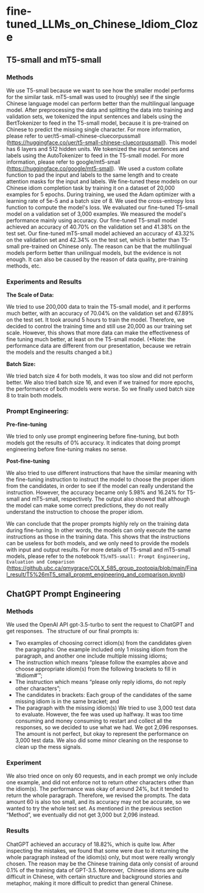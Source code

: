 # fine-tuned_LLMs_on_Chinese_Idiom_Cloze

## T5-small and mT5-small

### Methods 

We use T5-small because we want to see how the smaller model performs for the similar task. mT5-small was used to (roughly) see if the single Chinese language model can perform better than the multilingual language model.
After preprocessing the data and splitting the data into training and validation sets, we tokenized the input sentences and labels using the BertTokenizer to feed in the T5-small model, because it is pre-trained on Chinese to predict the missing single character. For more information, please refer to uer/t5-small-chinese-cluecorpussmall (https://huggingface.co/uer/t5-small-chinese-cluecorpussmall). This model has 6 layers and 512 hidden units.
We tokenized the input sentences and labels using the AutoTokenizer to feed in the T5-small model. For more information, please refer to google/mt5-small (https://huggingface.co/google/mt5-small). 
We used a custom collate function to pad the input and labels to the same length and to create attention masks for the input and labels. We fine-tuned these models on our Chinese idiom completion task by training it on a dataset of 20,000 examples for 5 epochs. During training, we used the Adam optimizer with a learning rate of 5e-5 and a batch size of 8. We used the cross-entropy loss function to compute the model's loss.
We evaluated our fine-tuned T5-small model on a validation set of 3,000 examples. We measured the model's performance mainly using accuracy. Our fine-tuned T5-small model achieved an accuracy of 40.70% on the validation set and 41.38% on the test set. Our fine-tuned mT5-small model achieved an accuracy of 43.32% on the validation set and 42.34% on the test set, which is better than T5-small pre-trained on Chinese only. The reason can be that the multilingual models perform better than unilingual models, but the evidence is not enough. It can also be caused by the reason of data quality, pre-training methods, etc.

### Experiments and Results 

**The Scale of Data:**

We tried to use 200,000 data to train the T5-small model, and it performs much better, with an accuracy of 70.04% on the validation set and 67.89% on the test set. It took around 5 hours to train the model. Therefore, we decided to control the training time and still use 20,000 as our training set scale. However, this shows that more data can make the effectiveness of fine tuning much better, at least on the T5-small model.
(*Note: the performance data are different from our presentation, because we retrain the models and the results changed a bit.)

**Batch Size:**

We tried batch size 4 for both models, it was too slow and did not perform better. We also tried batch size 16, and even if we trained for more epochs, the performance of both models were worse. So we finally used batch size 8 to train both models.

### Prompt Engineering:

**Pre-fine-tuning**

We tried to only use prompt engineering before fine-tuning, but both models got the results of 0% accuracy. It indicates that doing prompt engineering before fine-tuning makes no sense.

**Post-fine-tuning**

We also tried to use different instructions that have the similar meaning with the fine-tuning instruction to instruct the model to choose the proper idiom from the candidates, in order to see if the model can really understand the instruction. However, the accuracy became only 5.98% and 16.24% for T5-small and mT5-small, respectively. The output also showed that although the model can make some correct predictions, they do not really understand the instruction to choose the proper idiom. 

We can conclude that the proper prompts highly rely on the training data during fine-tuning. In other words, the models can only execute the same instructions as those in the training data. This shows that the instructions can be useless for both models, and we only need to provide the models with input and output results.
For more details of T5-small and mT5-small models, please refer to the notebook `T5/mT5-small: Prompt Engineering, Evaluation and Comparison` (https://github.ubc.ca/qmygrace/COLX_585_group_zootopia/blob/main/Final_result/T5%26mT5_small_propmt_engineering_and_comparison.ipynb) 

## ChatGPT Prompt Engineering

### Methods

We used the OpenAI API gpt-3.5-turbo to sent the request to ChatGPT and get responses.  The structure of our final prompts is:
* Two examples of choosing correct idiom(s) from the candidates given the paragraphs: One example included only 1 missing idiom from the paragraph, and another one include multiple missing idioms;
* The instruction which means “please follow the examples above and choose appropriate idiom(s) from the following brackets to fill in ‘#idiom#’”;
* The instruction which means “please only reply idioms, do not reply other characters”; 
* The candidates in brackets: Each group of the candidates of the same missing idiom is in the same bracket; and
* The paragraph with the missing idiom(s)
We tried to use 3,000 test data to evaluate. However, the fee was used up halfway. It was too time consuming and money consuming to restart and collect all the responses, so we decided to use what we had. We got 2,096 responses. The amount is not perfect, but okay to represent the performance on 3,000 test data.
We also did some minor cleaning on the response to clean up the mess signals.

### Experiment
We also tried once on only 60 requests, and in each prompt we only include one example, and did not enforce not to return other characters other than the idiom(s). The performance was okay of around 24%, but it tended to return the whole paragraph. Therefore, we revised the prompts.
The data amount 60 is also too small, and its accuracy may not be accurate, so we wanted to try the whole test set. As mentioned in the previous section “Method”, we eventually did not get 3,000 but 2,096 instead.

### Results

ChatGPT achieved an accuracy of 18.82%, which is quite low. After inspecting the mistakes, we found that some were due to it returning the whole paragraph instead of the idiom(s) only, but most were really wrongly chosen.
The reason may be the Chinese training data only consist of around 0.1% of the training data of GPT-3.5. Moreover,  Chinese idioms are quite difficult in Chinese, with certain structure and background stories and metaphor, making it more difficult to predict than general Chinese.
